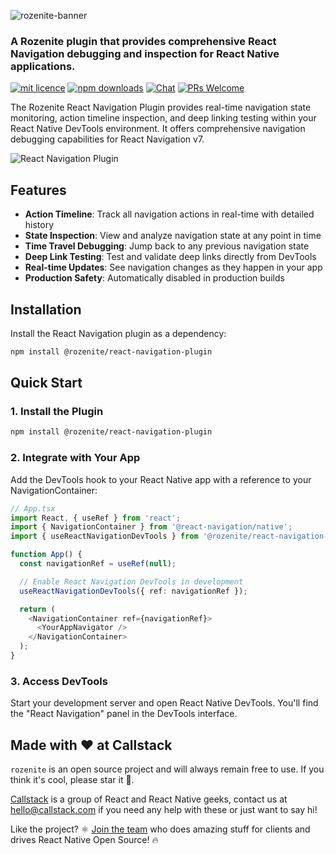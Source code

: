 ![rozenite-banner](https://www.rozenite.dev/rozenite-banner.jpg)

### A Rozenite plugin that provides comprehensive React Navigation debugging and inspection for React Native applications.

[![mit licence][license-badge]][license] [![npm downloads][npm-downloads-badge]][npm-downloads] [![Chat][chat-badge]][chat] [![PRs Welcome][prs-welcome-badge]][prs-welcome]

The Rozenite React Navigation Plugin provides real-time navigation state monitoring, action timeline inspection, and deep linking testing within your React Native DevTools environment. It offers comprehensive navigation debugging capabilities for React Navigation v7.

![React Navigation Plugin](https://rozenite.dev/react-navigation-plugin.png)

## Features

- **Action Timeline**: Track all navigation actions in real-time with detailed history
- **State Inspection**: View and analyze navigation state at any point in time
- **Time Travel Debugging**: Jump back to any previous navigation state
- **Deep Link Testing**: Test and validate deep links directly from DevTools
- **Real-time Updates**: See navigation changes as they happen in your app
- **Production Safety**: Automatically disabled in production builds

## Installation

Install the React Navigation plugin as a dependency:

```bash
npm install @rozenite/react-navigation-plugin
```

## Quick Start

### 1. Install the Plugin

```bash
npm install @rozenite/react-navigation-plugin
```

### 2. Integrate with Your App

Add the DevTools hook to your React Native app with a reference to your NavigationContainer:

```typescript
// App.tsx
import React, { useRef } from 'react';
import { NavigationContainer } from '@react-navigation/native';
import { useReactNavigationDevTools } from '@rozenite/react-navigation-plugin';

function App() {
  const navigationRef = useRef(null);

  // Enable React Navigation DevTools in development
  useReactNavigationDevTools({ ref: navigationRef });

  return (
    <NavigationContainer ref={navigationRef}>
      <YourAppNavigator />
    </NavigationContainer>
  );
}
```

### 3. Access DevTools

Start your development server and open React Native DevTools. You'll find the "React Navigation" panel in the DevTools interface.

## Made with ❤️ at Callstack

`rozenite` is an open source project and will always remain free to use. If you think it's cool, please star it 🌟.

[Callstack][callstack-readme-with-love] is a group of React and React Native geeks, contact us at [hello@callstack.com](mailto:hello@callstack.com) if you need any help with these or just want to say hi!

Like the project? ⚛️ [Join the team](https://callstack.com/careers/?utm_campaign=Senior_RN&utm_source=github&utm_medium=readme) who does amazing stuff for clients and drives React Native Open Source! 🔥

[callstack-readme-with-love]: https://callstack.com/?utm_source=github.com&utm_medium=referral&utm_campaign=rozenite&utm_term=readme-with-love
[license-badge]: https://img.shields.io/npm/l/rozenite?style=for-the-badge
[license]: https://github.com/callstackincubator/rozenite/blob/main/LICENSE
[npm-downloads-badge]: https://img.shields.io/npm/dm/rozenite?style=for-the-badge
[npm-downloads]: https://www.npmjs.com/package/@rozenite/react-navigation-plugin
[prs-welcome-badge]: https://img.shields.io/badge/PRs-welcome-brightgreen.svg?style=for-the-badge
[prs-welcome]: https://github.com/callstackincubator/rozenite/blob/main/CONTRIBUTING.md
[chat-badge]: https://img.shields.io/discord/426714625279524876.svg?style=for-the-badge
[chat]: https://discord.gg/xgGt7KAjxv
